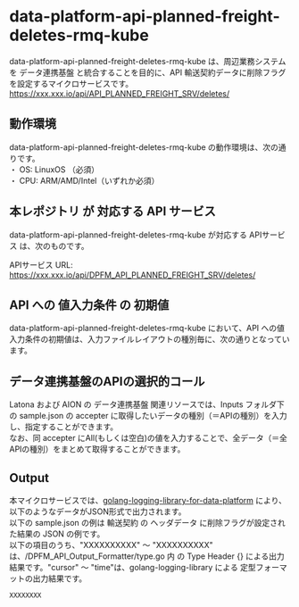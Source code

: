 # data-platform-api-planned-freight-deletes-rmq-kube

data-platform-api-planned-freight-deletes-rmq-kube は、周辺業務システム　を データ連携基盤 と統合することを目的に、API 輸送契約データに削除フラグを設定するマイクロサービスです。  
https://xxx.xxx.io/api/API_PLANNED_FREIGHT_SRV/deletes/

## 動作環境
data-platform-api-planned-freight-deletes-rmq-kube の動作環境は、次の通りです。  
・ OS: LinuxOS （必須）  
・ CPU: ARM/AMD/Intel（いずれか必須）  

## 本レポジトリ が 対応する API サービス
data-platform-api-planned-freight-deletes-rmq-kube が対応する APIサービス は、次のものです。

APIサービス URL: https://xxx.xxx.io/api/DPFM_API_PLANNED_FREIGHT_SRV/deletes/

## API への 値入力条件 の 初期値
data-platform-api-planned-freight-deletes-rmq-kube において、API への値入力条件の初期値は、入力ファイルレイアウトの種別毎に、次の通りとなっています。  

## データ連携基盤のAPIの選択的コール

Latona および AION の データ連携基盤 関連リソースでは、Inputs フォルダ下の sample.json の accepter に取得したいデータの種別（＝APIの種別）を入力し、指定することができます。  
なお、同 accepter にAll(もしくは空白)の値を入力することで、全データ（＝全APIの種別）をまとめて取得することができます。  

## Output  
本マイクロサービスでは、[golang-logging-library-for-data-platform](https://github.com/latonaio/golang-logging-library-for-data-platform) により、以下のようなデータがJSON形式で出力されます。  
以下の sample.json の例は 輸送契約 の ヘッダデータ に削除フラグが設定された結果の JSON の例です。  
以下の項目のうち、"XXXXXXXXXX" ～ "XXXXXXXXXX" は、/DPFM_API_Output_Formatter/type.go 内 の Type Header {} による出力結果です。"cursor" ～ "time"は、golang-logging-library による 定型フォーマットの出力結果です。  

```
XXXXXXXX
```
